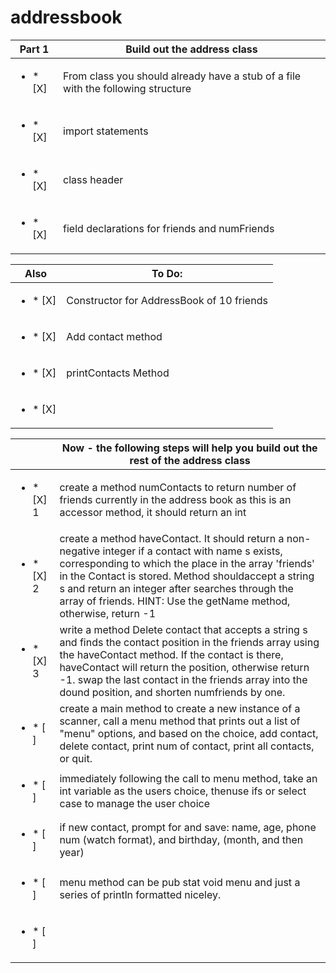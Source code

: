 # addressbook

| Part 1 |   Build out the address class |
| --------  |  ---------------------------- |
| <ul><li>* [X] </li></ul> |  From class you should already have a stub of a file with the following structure |
| <ul><li>* [X] </li></ul> |   import statements |
| <ul><li>* [X] </li></ul> |  class header  |
| <ul><li>* [X] </li></ul> |  field declarations for friends and numFriends  |

| Also                     |   To Do: |
| --------  |  ---------------------------- |
| <ul><li>* [X] </li></ul> | Constructor for AddressBook of 10 friends |
| <ul><li>* [X] </li></ul> |   Add contact method |
| <ul><li>* [X] </li></ul> |  printContacts Method  |
| <ul><li>* [X] </li></ul> |    |

|                      |   Now - the following steps will help you build out the rest of the address class |
| ----  |  ---------------------------- |
| <ul><li>* [X] 1</li></ul> | create a method numContacts to return number of friends currently in the address book as this is an accessor method, it should return an int |
| <ul><li>* [X] 2</li></ul> |   create a method haveContact.  It should return a non-negative integer if a contact with name s exists, corresponding to which the place in the array 'friends' in the Contact is stored.  Method shouldaccept a string s and return an integer after searches through the array of friends. HINT:  Use the getName method, otherwise, return -1 |
| <ul><li>* [X] 3</li></ul> | write a method Delete contact that accepts a string s and finds the contact position in the friends array using the haveContact method.  If the contact is there, haveContact will return the position, otherwise return -1.  swap the last contact in the friends array into the dound position, and shorten numfriends by one.  |
| <ul><li>* [ ] </li></ul> |  create a main method to create a new instance of a scanner, call a menu method that prints out a list of "menu" options, and based on the choice, add contact, delete contact, print num of contact, print all contacts, or quit.  |
| <ul><li>* [ ] </li></ul> |  immediately following the call to menu method, take an int variable as the users choice, thenuse ifs or select case to manage the user choice  |
| <ul><li>* [ ] </li></ul> |  if new contact, prompt for and save: name, age, phone num (watch format), and birthday, (month, and then year)  |
| <ul><li>* [ ] </li></ul> |  menu method can be pub stat void menu and just a series of println formatted niceley.  |
| <ul><li>* [ ] </li></ul> |    |
